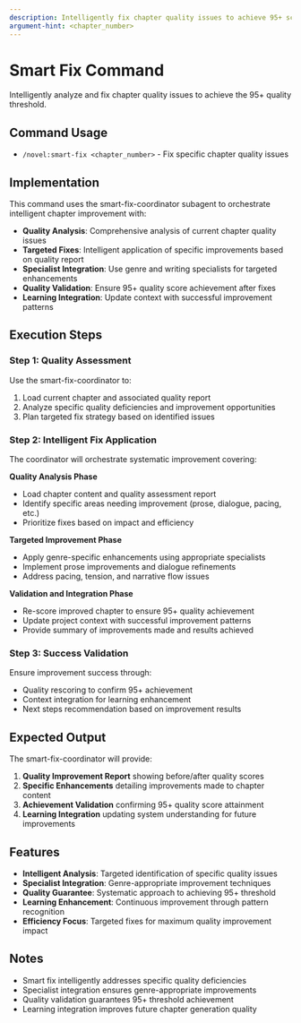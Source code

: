 ```yaml
---
description: Intelligently fix chapter quality issues to achieve 95+ score
argument-hint: <chapter_number>
---
```


# Smart Fix Command

Intelligently analyze and fix chapter quality issues to achieve the 95+ quality threshold.

## Command Usage

- `/novel:smart-fix <chapter_number>` - Fix specific chapter quality issues

## Implementation

This command uses the smart-fix-coordinator subagent to orchestrate intelligent chapter improvement with:

- **Quality Analysis**: Comprehensive analysis of current chapter quality issues
- **Targeted Fixes**: Intelligent application of specific improvements based on quality report
- **Specialist Integration**: Use genre and writing specialists for targeted enhancements
- **Quality Validation**: Ensure 95+ quality score achievement after fixes
- **Learning Integration**: Update context with successful improvement patterns

## Execution Steps

### Step 1: Quality Assessment

Use the smart-fix-coordinator to:
1. Load current chapter and associated quality report
2. Analyze specific quality deficiencies and improvement opportunities
3. Plan targeted fix strategy based on identified issues

### Step 2: Intelligent Fix Application

The coordinator will orchestrate systematic improvement covering:

**Quality Analysis Phase**
- Load chapter content and quality assessment report
- Identify specific areas needing improvement (prose, dialogue, pacing, etc.)
- Prioritize fixes based on impact and efficiency

**Targeted Improvement Phase**
- Apply genre-specific enhancements using appropriate specialists
- Implement prose improvements and dialogue refinements
- Address pacing, tension, and narrative flow issues

**Validation and Integration Phase**
- Re-score improved chapter to ensure 95+ quality achievement
- Update project context with successful improvement patterns
- Provide summary of improvements made and results achieved

### Step 3: Success Validation

Ensure improvement success through:
- Quality rescoring to confirm 95+ achievement
- Context integration for learning enhancement
- Next steps recommendation based on improvement results

## Expected Output

The smart-fix-coordinator will provide:

1. **Quality Improvement Report** showing before/after quality scores
2. **Specific Enhancements** detailing improvements made to chapter content
3. **Achievement Validation** confirming 95+ quality score attainment
4. **Learning Integration** updating system understanding for future improvements

## Features

- **Intelligent Analysis**: Targeted identification of specific quality issues
- **Specialist Integration**: Genre-appropriate improvement techniques
- **Quality Guarantee**: Systematic approach to achieving 95+ threshold
- **Learning Enhancement**: Continuous improvement through pattern recognition
- **Efficiency Focus**: Targeted fixes for maximum quality improvement impact

## Notes

- Smart fix intelligently addresses specific quality deficiencies
- Specialist integration ensures genre-appropriate improvements
- Quality validation guarantees 95+ threshold achievement
- Learning integration improves future chapter generation quality
